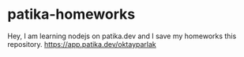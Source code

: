 # patika-homeworks
Hey, I am learning nodejs on patika.dev and I save my homeworks this repository.
https://app.patika.dev/oktayparlak

